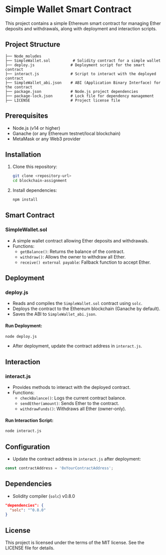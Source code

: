 # Simple Wallet Smart Contract

This project contains a simple Ethereum smart contract for managing Ether deposits and withdrawals, along with deployment and interaction scripts.

## Project Structure

```
├── Node_moludes
├── SimpleWallet.sol          # Solidity contract for a simple wallet
├── deploy.js                # Deployment script for the smart contract
├── interact.js              # Script to interact with the deployed contract
├── SimpleWallet_abi.json    # ABI (Application Binary Interface) for the contract
├── package.json             # Node.js project dependencies
├── package-lock.json        # Lock file for dependency management
├── LICENSE                  # Project license file
```

## Prerequisites
- Node.js (v14 or higher)
- Ganache (or any Ethereum testnet/local blockchain)
- MetaMask or any Web3 provider

## Installation
1. Clone this repository:
   ```bash
   git clone <repository-url>
   cd blockchain-assignment
   ```
2. Install dependencies:
   ```bash
   npm install
   ```

## Smart Contract
### SimpleWallet.sol
- A simple wallet contract allowing Ether deposits and withdrawals.
- Functions:
  - `getBalance()`: Returns the balance of the contract.
  - `withdraw()`: Allows the owner to withdraw all Ether.
  - `receive() external payable`: Fallback function to accept Ether.

## Deployment
### deploy.js
- Reads and compiles the `SimpleWallet.sol` contract using `solc`.
- Deploys the contract to the Ethereum blockchain (Ganache by default).
- Saves the ABI to `SimpleWallet_abi.json`.

#### Run Deployment:
```bash
node deploy.js
```
- After deployment, update the contract address in `interact.js`.

## Interaction
### interact.js
- Provides methods to interact with the deployed contract.
- Functions:
  - `checkBalance()`: Logs the current contract balance.
  - `sendEther(amount)`: Sends Ether to the contract.
  - `withdrawFunds()`: Withdraws all Ether (owner-only).

#### Run Interaction Script:
```bash
node interact.js
```

## Configuration
- Update the contract address in `interact.js` after deployment:
```javascript
const contractAddress = '0xYourContractAddress';
```

## Dependencies
- Solidity compiler (`solc`) v0.8.0

```json
"dependencies": {
  "solc": "^0.8.0"
}
```

## License
This project is licensed under the terms of the MIT license. See the LICENSE file for details.

